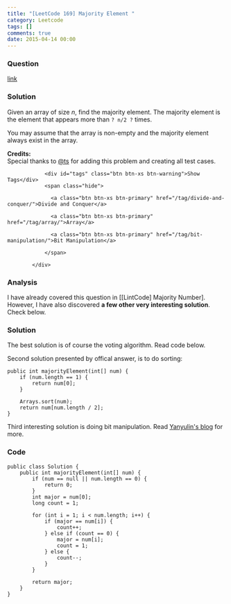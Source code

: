```yaml
---
title: "[LeetCode 169] Majority Element "
category: Leetcode
tags: []
comments: true
date: 2015-04-14 00:00
---
```



### Question

[link](https://leetcode.com/problems/majority-element/)

### Solution

<div class="question-content">
              <p></p><p>Given an array of size <i>n</i>, find the majority element. The majority element is the element that appears more than <code>? n/2 ?</code> times.</p>

<p>You may assume that the array is non-empty and the majority element always exist in the array.</p>

<p><b>Credits:</b><br>Special thanks to <a href="https://oj.leetcode.com/discuss/user/ts">@ts</a> for adding this problem and creating all test cases.</p><p></p>
              
                <div id="tags" class="btn btn-xs btn-warning">Show Tags</div>
                <span class="hide">
                  
                  <a class="btn btn-xs btn-primary" href="/tag/divide-and-conquer/">Divide and Conquer</a>
                  
                  <a class="btn btn-xs btn-primary" href="/tag/array/">Array</a>
                  
                  <a class="btn btn-xs btn-primary" href="/tag/bit-manipulation/">Bit Manipulation</a>
                  
                </span>
              
            </div>

### Analysis

I have already covered this question in [[LintCode] Majority Number]. However, I have also discovered **a few other very interesting solution**. Check below.

### Solution

The best solution is of course the voting algorithm. Read code below.

Second solution presented by offical answer, is to do sorting:

    public int majorityElement(int[] num) {
        if (num.length == 1) {
            return num[0];
        }

        Arrays.sort(num);
        return num[num.length / 2];
    }

Third interesting solution is doing bit manipulation. Read [Yanyulin's blog](http://www.yanyulin.info/pages/2014/12/851338983752.html) for more.

### Code

    public class Solution {
        public int majorityElement(int[] num) {
            if (num == null || num.length == 0) {
                return 0;
            }
            int major = num[0];
            long count = 1;

            for (int i = 1; i < num.length; i++) {
                if (major == num[i]) {
                    count++;
                } else if (count == 0) {
                    major = num[i];
                    count = 1;
                } else {
                    count--;
                }
            }

            return major;
        }
    }
